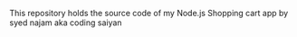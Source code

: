

This repository holds the source code of my Node.js Shopping cart app by syed najam aka coding saiyan
